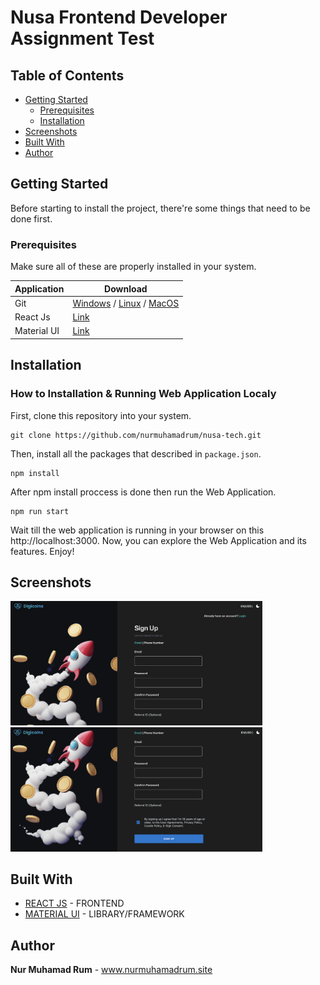 # Nusa Frontend Developer Assignment Test

## Table of Contents

- [Getting Started](#getting-started)
  - [Prerequisites](#prerequisites)
  - [Installation](#installation)
- [Screenshots](#screenshots)
- [Built With](#built-with)
- [Author](#author)

## Getting Started

Before starting to install the project, there're some things that need to be done first.

### Prerequisites

Make sure all of these are properly installed in your system.

| Application  | Download                                                                            |
| ------------ | ----------------------------------------------------------------------------------- |
| Git          | [Windows](https://gitforwindows.org/) / [Linux](https://git-scm.com/download/linux) / [MacOS](https://git-scm.com/download/mac) |
| React Js | [Link](https://reactjs.org/docs/getting-started.html)                |
| Material UI | [Link](https://mui.com/material-ui/getting-started/installation/) |

## Installation
### How to Installation & Running Web Application Localy

First, clone this repository into your system.

```
git clone https://github.com/nurmuhamadrum/nusa-tech.git
```

Then, install all the packages that described in `package.json`.

```
npm install
```

After npm install proccess is done then run the Web Application.

```
npm run start
```

Wait till the web application is running in your browser on this http://localhost:3000. Now, you can explore the Web Application and its features. Enjoy!

## Screenshots

<img src="docs/result-1.png" width="80%" />
<img src="docs/result-2.png" width="80%" />

## Built With

- [REACT JS](https://reactjs.org/) - FRONTEND
- [MATERIAL UI](https://mui.com/) - LIBRARY/FRAMEWORK

## Author

**Nur Muhamad Rum** - www.nurmuhamadrum.site
